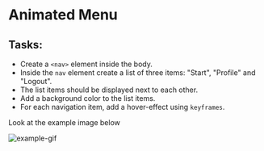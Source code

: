 # Animated Menu

## Tasks:
-   Create a `<nav>` element inside the body.
-   Inside the `nav` element create a list of three items: "Start", "Profile" and "Logout".
-   The list items should be displayed next to each other.
-   Add a background color to the list items.
-   For each navigation item, add a hover-effect using `keyframes`.

Look at the example image below


![example-gif](/images/example.gif)